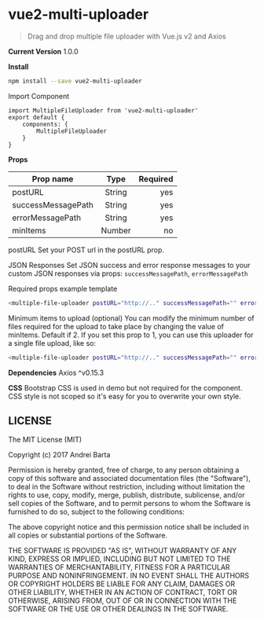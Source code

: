 # vue2-multi-uploader

> Drag and drop multiple file uploader with Vue.js v2 and Axios

**Current Version**
1.0.0

**Install**

``` bash
npm install --save vue2-multi-uploader
```
Import Component

    import MultipleFileUploader from 'vue2-multi-uploader'
    export default {
        components: {
            MultipleFileUploader
        }
    }

**Props**

| Prop name        | Type           | Required  |
| ------------- |:-------------:| -----:|
| postURL      | String |  yes
| successMessagePath      | String    |   yes |
| errorMessagePath | String     |    yes |
| minItems | Number     |    no |

postURL
Set your POST url in the postURL prop.

JSON Responses
Set JSON success and error response messages to your custom JSON responses via props:
`successMessagePath`,
`errorMessagePath`

Required props example template
``` bash
<multiple-file-uploader postURL="http://.." successMessagePath="" errorMessagePath=""></multiple-file-uploader>
```

Minimum items to upload (optional)
You can modify the minimum number of files required for the upload to take place by changing the value of minItems. Default if 2. 
If you set this prop to 1, you can use this uploader for a single file upload, like so:
``` bash
<multiple-file-uploader postURL="http://.." successMessagePath="" errorMessagePath="" minItems="1"></multiple-file-uploader>
```
**Dependencies**
Axios ^v0.15.3

**CSS**
Bootstrap CSS is used in demo but not required for the component.
CSS style is not scoped so it's easy for you to overwrite your own style.

**LICENSE**
---
The MIT License (MIT)

Copyright (c) 2017 Andrei Barta

Permission is hereby granted, free of charge, to any person obtaining a copy
of this software and associated documentation files (the "Software"), to deal
in the Software without restriction, including without limitation the rights
to use, copy, modify, merge, publish, distribute, sublicense, and/or sell
copies of the Software, and to permit persons to whom the Software is
furnished to do so, subject to the following conditions:

The above copyright notice and this permission notice shall be included in all
copies or substantial portions of the Software.

THE SOFTWARE IS PROVIDED "AS IS", WITHOUT WARRANTY OF ANY KIND, EXPRESS OR
IMPLIED, INCLUDING BUT NOT LIMITED TO THE WARRANTIES OF MERCHANTABILITY,
FITNESS FOR A PARTICULAR PURPOSE AND NONINFRINGEMENT. IN NO EVENT SHALL THE
AUTHORS OR COPYRIGHT HOLDERS BE LIABLE FOR ANY CLAIM, DAMAGES OR OTHER
LIABILITY, WHETHER IN AN ACTION OF CONTRACT, TORT OR OTHERWISE, ARISING FROM,
OUT OF OR IN CONNECTION WITH THE SOFTWARE OR THE USE OR OTHER DEALINGS IN THE
SOFTWARE.


